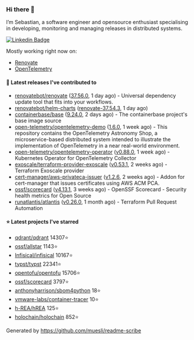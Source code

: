 ### Hi there 👋

I’m Sebastian, a software engineer and opensource enthusiast specialising in developing, monitoring and managing releases in distributed systems.

[![Linkedin Badge](https://img.shields.io/badge/-LinkedIn-blue?style=flat&logo=Linkedin&logoColor=white&link=https://www.linkedin.com/in/sebastian-poxhofer/)](https://www.linkedin.com/in/sebastian-poxhofer/)

Mostly working right now on:
- [Renovate](https://github.com/renovatebot/renovate)
- [OpenTelemetry](https://github.com/open-telemetry)



#### 🚀 Latest releases I've contributed to

- [renovatebot/renovate](https://github.com/renovatebot/renovate) ([37.56.0](https://github.com/renovatebot/renovate/releases/tag/37.56.0), 1 day ago) - Universal dependency update tool that fits into your workflows.
- [renovatebot/helm-charts](https://github.com/renovatebot/helm-charts) ([renovate-37.54.3](https://github.com/renovatebot/helm-charts/releases/tag/renovate-37.54.3), 1 day ago)
- [containerbase/base](https://github.com/containerbase/base) ([9.24.0](https://github.com/containerbase/base/releases/tag/9.24.0), 2 days ago) - The containerbase project&#39;s base image source
- [open-telemetry/opentelemetry-demo](https://github.com/open-telemetry/opentelemetry-demo) ([1.6.0](https://github.com/open-telemetry/opentelemetry-demo/releases/tag/1.6.0), 1 week ago) - This repository contains the OpenTelemetry Astronomy Shop, a microservice-based distributed system intended to illustrate the implementation of OpenTelemetry in a near real-world environment.
- [open-telemetry/opentelemetry-operator](https://github.com/open-telemetry/opentelemetry-operator) ([v0.88.0](https://github.com/open-telemetry/opentelemetry-operator/releases/tag/v0.88.0), 1 week ago) - Kubernetes Operator for OpenTelemetry Collector
- [exoscale/terraform-provider-exoscale](https://github.com/exoscale/terraform-provider-exoscale) ([v0.53.1](https://github.com/exoscale/terraform-provider-exoscale/releases/tag/v0.53.1), 2 weeks ago) - Terraform Exoscale provider
- [cert-manager/aws-privateca-issuer](https://github.com/cert-manager/aws-privateca-issuer) ([v1.2.6](https://github.com/cert-manager/aws-privateca-issuer/releases/tag/v1.2.6), 2 weeks ago) - Addon for cert-manager that issues certificates using AWS ACM PCA.
- [ossf/scorecard](https://github.com/ossf/scorecard) ([v4.13.1](https://github.com/ossf/scorecard/releases/tag/v4.13.1), 3 weeks ago) - OpenSSF Scorecard - Security health metrics for Open Source
- [runatlantis/atlantis](https://github.com/runatlantis/atlantis) ([v0.26.0](https://github.com/runatlantis/atlantis/releases/tag/v0.26.0), 1 month ago) - Terraform Pull Request Automation

#### ⭐ Latest projects I've starred

- [qdrant/qdrant](https://github.com/qdrant/qdrant) 14307⭐
- [ossf/allstar](https://github.com/ossf/allstar) 1143⭐
- [Infisical/infisical](https://github.com/Infisical/infisical) 10167⭐
- [typst/typst](https://github.com/typst/typst) 22341⭐
- [opentofu/opentofu](https://github.com/opentofu/opentofu) 15706⭐
- [ossf/scorecard](https://github.com/ossf/scorecard) 3797⭐
- [anthonyharrison/sbom4python](https://github.com/anthonyharrison/sbom4python) 18⭐
- [vmware-labs/container-tracer](https://github.com/vmware-labs/container-tracer) 10⭐
- [h-REA/hREA](https://github.com/h-REA/hREA) 125⭐
- [holochain/holochain](https://github.com/holochain/holochain) 852⭐



Generated by https://github.com/muesli/readme-scribe
